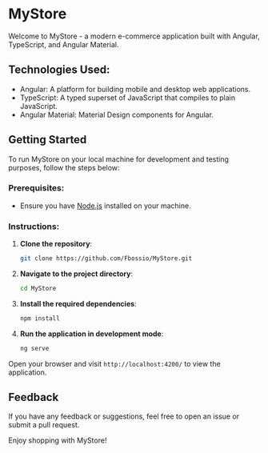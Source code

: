 # MyStore

Welcome to MyStore - a modern e-commerce application built with Angular, TypeScript, and Angular Material.


## Technologies Used:
- Angular: A platform for building mobile and desktop web applications.
- TypeScript: A typed superset of JavaScript that compiles to plain JavaScript.
- Angular Material: Material Design components for Angular.

## Getting Started

To run MyStore on your local machine for development and testing purposes, follow the steps below:

### Prerequisites:
- Ensure you have [Node.js](https://nodejs.org/) installed on your machine.

### Instructions:

1. **Clone the repository**:
    ```bash
    git clone https://github.com/Fbossio/MyStore.git
    ```

2. **Navigate to the project directory**:
    ```bash
    cd MyStore
    ```

3. **Install the required dependencies**:
    ```bash
    npm install
    ```

4. **Run the application in development mode**:
    ```bash
    ng serve
    ```

Open your browser and visit `http://localhost:4200/` to view the application.

## Feedback

If you have any feedback or suggestions, feel free to open an issue or submit a pull request.


Enjoy shopping with MyStore!
